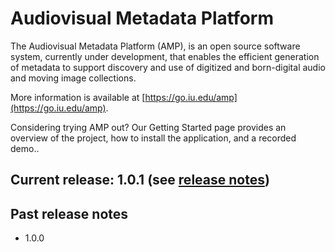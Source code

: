 # Audiovisual Metadata Platform

The Audiovisual Metadata Platform (AMP), is an open source software system, currently under development, that enables the efficient generation of metadata to support discovery and use of digitized and born-digital audio and moving image collections.

More information is available at [https://go.iu.edu/amp](https://go.iu.edu/amp). 

Considering trying AMP out? Our Getting Started page provides an overview of the project, how to install the application, and a recorded demo..

## Current release: 1.0.1 (see [release notes](https://github.com/AudiovisualMetadataPlatform/.github/wiki/Release-1.0.1))
## Past release notes
- 1.0.0
